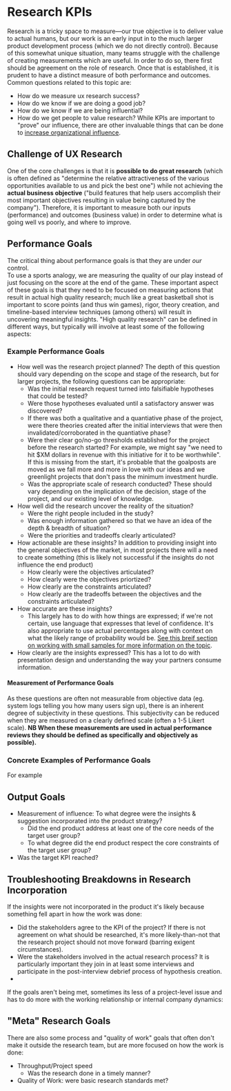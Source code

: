# Research KPIs
Research is a tricky space to measure—our true objective is to deliver value to actual humans, but our work is an early input in to the much larger product development process (which we do not directly control).
Because of this somewhat unique situation, many teams struggle with the challenge of creating measurements which are useful.
In order to do so, there first should be agreement on the role of research. Once that is established, it is prudent to have a distinct measure of both performance and outcomes.
Common questions related to this topic are:
- How do we measure ux research success?
- How do we know if we are doing a good job?
- How do we know if we are being influential?
- How do we get people to value research?
While KPIs are important to "prove" our influence, there are other invaluable things that can be done to [increase organizational influence](https://github.com/charlesrogers/product_management/blob/master/working_with_clients.md).
## Challenge of UX Research
One of the core challenges is that it is **possible to do great research** (which is often defined as "determine the relative attractiveness of the various opportunities available to us and pick the best one") while not achieving the **actual business objective** ("build features that help users accomplish their most important objectives resulting in value being captured by the company").
Therefore, it is important to measure both our inputs (performance) and outcomes (business value) in order to determine what is going well vs poorly, and where to improve.
## Performance Goals
The critical thing about performance goals is that they are under *our* control.  
To use a sports analogy, we are measuring the quality of our play instead of just focusing on the score at the end of the game. These important aspect of these goals is that they need to be focused on measuring actions that result in actual high quality research; much like a great basketball shot is important to score points (and thus win games), rigor, theory creation, and timeline-based interview techniques (among others) will result in uncovering meaningful insights. 
"High quality research" can be defined in different ways, but typically will involve at least some of the following aspects:
### Example Performance Goals
- How well was the research project planned? The depth of this question should vary depending on the scope and stage of the research, but for larger projects, the following questions can be appropriate:
  - Was the initial research request turned into falsifiable hypotheses that could be tested?
  - Were those hypotheses evaluated until a satisfactory answer was discovered?
  - If there was both a qualitative and a quantiative phase of the project, were there theories created after the initial interviews that were then invalidated/corroborated in the quantiative phase?
  - Were their clear go/no-go thresholds established for the project before the research started? For example, we might say "we need to hit $XM dollars in revenue with this initiative for it to be worthwhile". If this is missing from the start, it's probable that the goalposts are moved as we fall more and more in love with our ideas and we greenlight projects that don't pass the minimum investment hurdle.
  - Was the appropriate scale of research conducted? These should vary depending on the implication of the decision, stage of the project, and our existing level of knowledge.
- How well did the research uncover the reality of the situation?
  - Were the right people included in the study?
  - Was enough information gathered so that we have an idea of the depth & breadth of situation?
  - Were the priorities and tradeoffs clearly articulated?
- How actionable are these insights? In addition to providing insight into the general objectives of the market, in most projects there will a need to create something (this is likely not successful if the insights do not influence the end product)
  - How clearly were the objectives articulated?
  - How clearly were the objectives priortized?
  - How clearly are the constraints articulated?
  - How clearly are the tradeoffs between the objectives and the constraints articulated? 
- How accurate are these insights?
  - This largely has to do with how things are expressed; if we're not certain, use language that expresses that level of confidence. It's also appropriate to use actual percentages along with context on what the likely range of probability would be. [See this breif section on working with small samples for more information on the topic](https://github.com/charlesrogers/product_management/edit/master/quantitative_research/statistical_techniques.md).
- How clearly are the insights expressed? This has a lot to do with presentation design and understanding the way your partners consume information.
#### Measurement of Performance Goals
As these questions are often not measurable from objective data (eg. system logs telling you how many users sign up), there is an inherent degree of subjectivity in these questions. This subjectivity can be reduced when they are measured on a clearly defined scale (often a 1-5 Likert scale). 
**NB When these measurements are used in actual performance reviews they should be defined as specifically and objectively as possible).**
### Concrete Examples of Performance Goals
For example
## Output Goals
- Measurement of influence: To what degree were the insights & suggestion incorporated into the product strategy?
  - Did the end product address at least one of the core needs of the target user group?
  - To what degree did the end product respect the core constraints of the target user group?
- Was the target KPI reached?
## Troubleshooting Breakdowns in Research Incorporation
If the insights were not incorporated in the product it's likely because something fell apart in how the work was done:
- Did the stakeholders agree to the KPI of the project? If there is not agreement on what should be researched, it's more likely-than-not that the research project should not move forward (barring exigent circumstances).
- Were the stakeholders involved in the actual research process? It is particularly important they join in at least some interviews and participate in the post-interview debrief process of hypothesis creation.
-
If the goals aren't being met, sometimes its less of a project-level issue and has to do more with the working relationship or internal company dynamics:
## "Meta" Research Goals
There are also some process and "quality of work" goals that often don't make it outside the research team, but are more focused on how the work is done:
- Throughput/Project speed
  -  Was the research done in a timely manner?
- Quality of Work: were basic research standards met?

